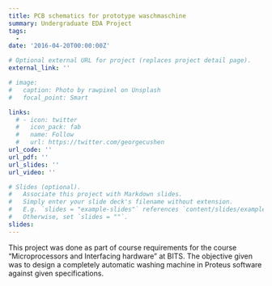 ```yaml
---
title: PCB schematics for prototype waschmaschine
summary: Undergraduate EDA Project
tags:
  - 
date: '2016-04-20T00:00:00Z'

# Optional external URL for project (replaces project detail page).
external_link: ''

# image:
#   caption: Photo by rawpixel on Unsplash
#   focal_point: Smart

links:
  # - icon: twitter
  #   icon_pack: fab
  #   name: Follow
  #   url: https://twitter.com/georgecushen
url_code: ''
url_pdf: ''
url_slides: ''
url_video: ''

# Slides (optional).
#   Associate this project with Markdown slides.
#   Simply enter your slide deck's filename without extension.
#   E.g. `slides = "example-slides"` references `content/slides/example-slides.md`.
#   Otherwise, set `slides = ""`.
slides:
---
```

This project was done as part of course requirements for the course “Microprocessors and Interfacing hardware” at BITS.
The objective given was to design a completely automatic washing machine in Proteus software against given specifications.